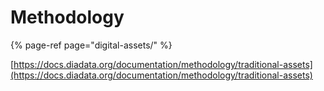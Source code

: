 # Methodology

{% page-ref page="digital-assets/" %}

[https://docs.diadata.org/documentation/methodology/traditional-assets](https://docs.diadata.org/documentation/methodology/traditional-assets)

